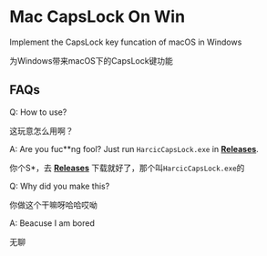 # Mac CapsLock On Win
Implement the CapsLock key funcation of macOS in Windows

为Windows带来macOS下的CapsLock键功能

<h2>FAQs</h2>

Q: How to use? 

这玩意怎么用啊？

A: Are you fuc**ng fool? Just run <code>HarcicCapsLock.exe</code> in **[Releases](https://github.com/HarcicYang/Mac_CapsLock_On_Win/releases)**. 

你个S*，去 **[Releases](https://github.com/HarcicYang/Mac_CapsLock_On_Win/releases)** 下载就好了，那个叫<code>HarcicCapsLock.exe</code>的


Q: Why did you make this? 

你做这个干嘛呀哈哈哎呦

A: Beacuse I am bored 

无聊
